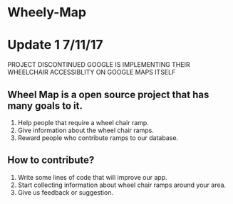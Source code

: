 # Wheely-Map

# Update 1 7/11/17
PROJECT DISCONTINUED GOOGLE IS IMPLEMENTING THEIR WHEELCHAIR ACCESSIBLITY ON GOOGLE MAPS ITSELF

## Wheel Map is a open source project that has many goals to it.
1. Help people that require a wheel chair ramp.
2. Give information about the wheel chair ramps.
3. Reward people who contribute ramps to our database.

## How to contribute?
1. Write some lines of code that will improve our app.
2. Start collecting information about wheel chair ramps around your area.
3. Give us feedback or suggestion.
